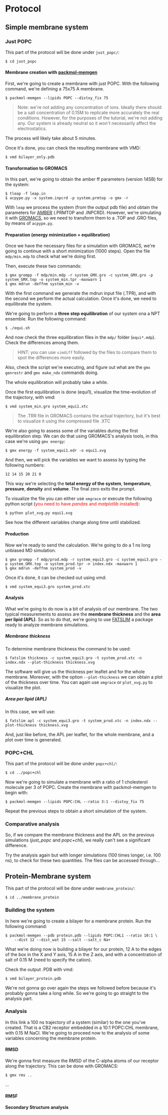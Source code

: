 # Protocol

## Simple membrane system

### Just POPC

This part of the protocol will be done under `just_popc/`:

```
$ cd just_popc
```

#### Membrane creation with [packmol-memgen](https://pubs.acs.org/doi/10.1021/acs.jcim.9b00269)

First, we're going to create a membrane with just POPC. With the following command, we're defining a 75x75 A membrane.

```
$ packmol-memgen --lipids POPC --distxy_fix 75
```

> Note: we're not adding any concentration of ions. Ideally there should be a salt concentration of 0.15M to replicate more accurately the real conditions. However, for the purposes of the tutorial, we're not adding any. Our system is already neutral so it won't necessarily affect the electrostatics.

The process will likely take about 5 minutes.

Once it's done, you can check the resulting membrane with VMD:

```
$ vmd bilayer_only.pdb
```


#### Transformation to GROMACS

In this part, we're going to obtain the amber ff parameters (version 14SB) for the system:

```
$ tleap -f leap.in
$ acpype.py -x system.inpcrd -p system.prmtop -o gmx -r
```

With `leap` we process the system (from the output pdb file) and obtain the parameters for [AMBER](http://ambermd.org/) (.PRMTOP and .INPCRD). However, we're simulating it with [GROMACS](https://manual.gromacs.org/), so we need to transform them to a .TOP and .GRO files, by means of `acpype.py`.

#### Preparation (energy minimization + equilibration)

Once we have the necessary files for a simulation with GROMACS, we're going to continue with a short minimization (1000 steps). Open the file `mdp/min.mdp` to check what we're doing first.

Then, execute these two commands:

```
$ gmx grompp -f mdp/min.mdp -r system_GMX.gro -c system_GMX.gro -p system_GMX.top -o system_min.tpr -maxwarn 1
$ gmx mdrun -deffnm system_min -v
```

With the first command we generate the mdrun input file (.TPR), and with the second we perform the actual calculation. Once it's done, we need to equilibrate the system.

We're going to perform a **three step equilibration** of our system ona a NPT ensemble. Run the following command:

```
$ ./equi.sh
```

And now check the three equilibration files in the `mdp/` folder (`equi*.mdp`). Check the differences among them.

> HINT: you can use `vimdiff` followed by the files to compare them to spot the differences more easily.

Also, check the script we're executing, and figure out what are the `gmx genrestr` and `gmx make_ndx` commands doing. 

The whole equilibration will probably take a while.

Once the first equilibration is done (equi1), visualize the time-evolution of the trajectory, with vmd:

```
$ vmd system_min.gro system_equi1.xtc
```

> The .TRR file in GROMACS contains the actual trajectory, but it's best to visualize it using the compressed file .XTC

We're also going to assess some of the variables during the first equilibration step. We can do that using GROMACS's analysis tools, in this case we're using `gmx energy`:

```
$ gmx energy -f system_equi1.edr -o equi1.xvg
```

And then, we will pick the variables we want to assess by typing the following numbers: 

`12 14 15 20 21 0`

This way we're selecting the **total energy of the system**, **temperature**, **pressure**, **density** and **volume**. The final zero exits the prompt.

To visualize the file you can either use `xmgrace` or execute the following python script (<span style="color:red">you need to have *pandas* and *matplotlib* installed</span>):

```
$ python plot_xvg.py equi1.xvg
```

See how the different variables change along time until stabilized.

#### Production

Now we're ready to send the calculation. We're going to do a 1 ns long unbiased MD simulation.

```
$ gmx grompp -f mdp/prod.mdp -r system_equi3.gro -c system_equi3.gro -p system_GMX.top -o system_prod.tpr -n index.ndx -maxwarn 1
$ gmx mdrun -deffnm system_prod -v
```

Once it's done, it can be checked out using vmd:

```
$ vmd system_equi3.gro system_prod.xtc
```

#### Analysis

What we're going to do now is a bit of analysis of our membrane. The two typical measurements to assess are the **membrane thickness** and the **area per lipid (APL)**. So as to do that, we're going to use [FATSLIM](http://fatslim.github.io/) a package ready to analyze membrane simulations.

##### Membrane thickness

To determine membrane thickness the command to be used:

```
$ fatslim thickness -c system_equi3.gro -t system_prod.xtc -n index.ndx --plot-thickness thickness.xvg
```

The software will give us the thickness per leaflet and for the whole membrane. Moreover, with the option `--plot-thickness` we can obtain a plot of the thickness over time. You can again use `xmgrace` or `plot_xvg.py` to visualize the plot.

##### Area per lipid (APL)

In this case, we will use:

```
$ fatslim apl -c system_equi3.gro -t system_prod.xtc -n index.ndx --plot-thickness thickness.xvg
```

And, just like before, the APL per leaflet, for the whole membrane, and a plot over time is generated.

### POPC+CHL

This part of the protocol will be done under `popc+chl/`:

```
$ cd ../popc+chl
```

Now we're going to simulate a membrane with a ratio of 1 cholesterol molecule per 3 of POPC. Create the membrane with packmol-memgen to begin with:

```
$ packmol-memgen --lipids POPC:CHL --ratio 3:1 --distxy_fix 75
```

Repeat the previous steps to obtain a short simulation of the system.

### Comparative analysis

So, if we compare the membrane thickness and the APL on the previous simulations (*just_popc* and *popc+chl*), we really can't see a significant difference.

Try the analysis again but with longer simulations (100 times longer, i.e. 100 ns), to check for these two quantities. The files can be accessed through... 

## Protein-Membrane system

This part of the protocol will be done under `membrane_protein/`:

```
$ cd ../membrane_protein
```

### Building the system

In here we're going to create a bilayer for a membrane protein. Run the following command:

```
$ packmol-memgen --pdb protein.pdb --lipids POPC:CHL1 --ratio 10:1 \
    --dist 12 --dist_wat 15 --salt --salt_c Na+
```

What we're doing now is building a bilayer for our protein, 12 A to the edges of the box in the X and Y axis, 15 A in the Z axis, and with a concentration of salt of 0.15 M (need to specify the cation).

Check the output .PDB with vmd:

```
$ vmd bilayer_protein.pdb
```

We're not gonna go over again the steps we followed before because it's probably gonna take a long while. So we're going to go straight to the analysis part. 

### Analysis

In this link a 100 ns trajectory of a system (similar) to the one you've created. That is a CB2 receptor embedded in a 10:1 POPC:CHL membrane, with 0.15 M NaCl. We're going to proceed now to the analysis of some variables concerning the membrane protein.

#### RMSD

We're gonna first measure the RMSD of the C-alpha atoms of our receptor along the trajectory. This can be done with GROMACS:

```
$ gmx rms ..
```

...

#### RMSF

#### Secondary Structure analysis


